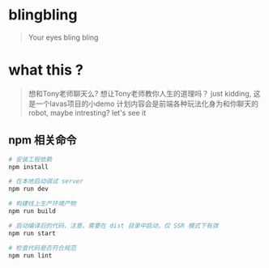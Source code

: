 # blingbling

>  Your eyes bling bling

# what this ?
> 想和Tony老师聊天么? 想让Tony老师教你人生的道理吗？
> just kidding, 这是一个lavas项目的小demo
> 计划内容会是前端各种玩法化身为和你聊天的robot, maybe intresting? let's see it
## npm 相关命令

``` bash
# 安装工程依赖
npm install

# 在本地启动调试 server
npm run dev

# 构建线上生产环境产物
npm run build

# 启动编译后的代码，注意，需要在 dist 目录中启动，仅 SSR 模式下有效
npm run start

# 检查代码是否符合规范
npm run lint
```


